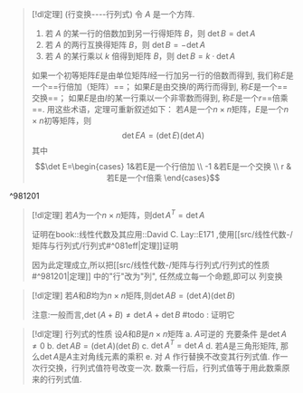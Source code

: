 



> [!dl定理] (行变换----行列式)
> 令 $A$ 是一个方阵.
> 1. 若 $A$ 的某一行的倍数加到另一行得矩阵 $B$，则 $\det B = \det A$
> 2. 若 $A$ 的两行互换得矩阵 $B$，则 $\det B=-\det A$
> 3. 若 $A$ 的某行乘以 $k$ 倍得到矩阵 $B$，则 $\det B = k·\det A$
>    
>  如果一个初等矩阵$E$是由单位矩阵$I$经一行加另一行的倍数而得到, 我们称$E$是一个==行倍加（矩阵）==；
> 如果$E$是由交换$I$的两行而得到, 称$E$是一个==交换==；
> 如果$E$是由$I$的某一行乘以一个非零数而得到,  称$E$是一个$r$==倍乘==.
> 用这些术语，定理可重新叙述如下：
> 若$A$是一个$n\times n$矩阵，$E$是一个$n\times n$初等矩阵，则$$\det EA=(\det E)(\det A)$$
> 其中$$\det E=\begin{cases}
1&若E是一个行倍加 \\
-1 &若E是一个交换 \\
r &若E是一个r倍乘
\end{cases}$$

^981201

> [!dl定理] 
> 若$A$为一个$n\times n$矩阵，则$\det A^{T}=\det A$
> 
> 证明在book::线性代数及其应用::David C. Lay::E171 ,使用[[src/线性代数-/矩阵与行列式/行列式#^081eff|定理]]证明
> 
> 因为此定理成立,所以把[[src/线性代数-/矩阵与行列式/行列式的性质#^981201|定理]] 中的"行"改为"列", 任然成立每一个命题,即可以 列变换


> [!dl定理] 
> 若$A$和$B$均为$n\times n$矩阵,则$\det AB=(\det A)(\det B)$
> 
> 注意:一般而言,$\det (A+B)\neq \det A+\det B$
> #todo : 证明它


> [!dl定理] 行列式的性质
> 设$A$和$B$是$n\times n$矩阵
a. $A$可逆的 充要条件 是$\det A\neq 0$ 
b. $\det AB=(\det A)(\det B)$
c. $\det A^{T}=\det A$
d. 若$A$是三角形矩阵, 那么$\det A$是$A$主对角线元素的乘积
e. 对 $A$ 作行替换不改变其行列式值. 作一次行交换，行列式值符号改变一次. 数乘一行后，行列式值等于用此数乘原来的行列式值.



